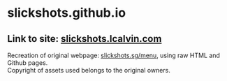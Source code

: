 # slickshots.github.io
## Link to site: [slickshots.lcalvin.com](https://slickshots.lcalvin.com)

Recreation of original webpage: [slickshots.sg/menu](https://slickshots.sg/menu), using raw HTML and Github pages.  
Copyright of assets used belongs to the original owners.